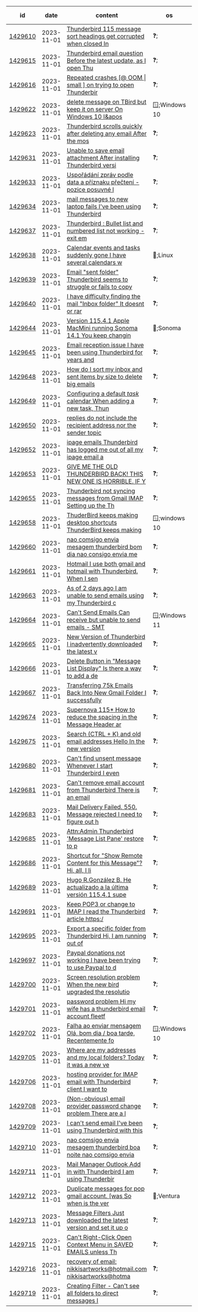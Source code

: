|id      | date     |content                                                     | os | topic | email provider | antivirus | userChrome | tags|
|--------|----------|-------------------------------------------------------------|---|-------|----------------|-----------|------------|----|
|[1429610](https://support.mozilla.org/questions/1429610)|2023-11-01|[Thunderbird 115 message sort headings get corrupted when closed In](## 'Thunderbird 115 message sort headings get corrupted when closed In v115 I have selected View \| Sort By \| Grouped by sort. This displays my messages in date orde')|❓;|🚧;fix-problems|❓;|❓;|❓;|fix-problems;|
|[1429615](https://support.mozilla.org/questions/1429615)|2023-11-01|[Thunderbird email question Before the latest update, as I open Thu](## 'Thunderbird email question Before the latest update, as I open Thunderbird, each folder was set to the latest email in the list. Now it goes to a random email m')|❓;|👽;other|❓;|❓;|❓;|other;|
|[1429616](https://support.mozilla.org/questions/1429616)|2023-11-01|[Repeated crashes  \[@ OOM \| small \] on trying to open Thunderbir](## 'Repeated crashes  \[@ OOM \| small \] on trying to open Thunderbird. I&apos;d really appreciate any help you can give me. I&apos;ve been using Thunderbird for many years. TB')|❓;|🚧;fix-problems|❓;|❓;|❓;|fix-problems;|
|[1429622](https://support.mozilla.org/questions/1429622)|2023-11-01|[delete message on TBird but keep it on server On Windows 10 I&apos](## 'delete message on TBird but keep it on server On Windows 10 I&apos;m using Thunderbird with a Juno email account (POP.Juno.com). I want to delete messages in Thunder')|🪟;Windows 10|👽;other|❓;|❓;|❓;|other;|
|[1429623](https://support.mozilla.org/questions/1429623)|2023-11-01|[Thunderbird scrolls quickly after deleting any email After the mos](## 'Thunderbird scrolls quickly after deleting any email After the most recent update, when I delete any message in Thunderbird it quickly scrolls, often to another')|❓;|🚧;fix-problems|❓;|❓;|❓;|fix-problems;tb115scroll;|
|[1429631](https://support.mozilla.org/questions/1429631)|2023-11-01|[Unable to save email attachment After installing Thunderbird versi](## 'Unable to save email attachment After installing Thunderbird version 115.4.1 under WIN 10, email attachments cannot be saved. Also, my colleague&apos;s computer cann')|❓;|👽;other|❓;|❓;|❓;|other;|
|[1429633](https://support.mozilla.org/questions/1429633)|2023-11-01|[Uspořádání zpráv podle data a příznaku přečtení - pozice posuvné l](## 'Uspořádání zpráv podle data a příznaku přečtení - pozice posuvné lišty vpravo Dobrý den, po přechodu na verzi Supernova se změnilo chování Thunderbirdu. Zobrazu')|❓;|🔩;customize|❓;|❓;|❓;|customize;|
|[1429634](https://support.mozilla.org/questions/1429634)|2023-11-01|[mail messages to new laptop fails I&apos;ve been using Thunderbird](## 'mail messages to new laptop fails I&apos;ve been using Thunderbird since day one. And took my messages and profile to any new laptop. However I have been busy for ho')|❓;|👽;other|❓;|❓;|❓;|other;|
|[1429637](https://support.mozilla.org/questions/1429637)|2023-11-01|[Thunderbird : Bullet list  and numbered list not working - exit em](## 'Thunderbird : Bullet list  and numbered list not working - exit email edit and save draft - edit email again and it works! Bullet list  and numbered list not wo')|❓;|👽;other|❓;|❓;|❓;|other;|
|[1429638](https://support.mozilla.org/questions/1429638)|2023-11-01|[Calendar events and tasks suddenly gone I have several calendars w](## 'Calendar events and tasks suddenly gone I have several calendars with many events and tasks in each. All but one calendar (birthdays) are suddenly missing all e')|🐧;Linux|📅;calendar|❓;|❓;|❓;|calendar;|
|[1429639](https://support.mozilla.org/questions/1429639)|2023-11-01|[Email "sent folder" Thunderbird seems to struggle or fails to copy](## 'Email "sent folder" Thunderbird seems to struggle or fails to copy a sent message to this folder due some ...problem Is this a bug?  How can I fix? ')|❓;|🚧;fix-problems|❓;|❓;|❓;|fix-problems;|
|[1429640](https://support.mozilla.org/questions/1429640)|2023-11-01|[I have difficulty finding the mail "Inbox folder" It doesnt or rar](## 'I have difficulty finding the mail "Inbox folder" It doesnt or rarely opens automatically say after sending or reading a message Is there a recommended method o')|❓;|🚧;fix-problems|❓;|❓;|❓;|fix-problems;|
|[1429644](https://support.mozilla.org/questions/1429644)|2023-11-01|[Version 115.4.1 Apple MacMini running Sonoma 14.1 You keep changin](## 'Version 115.4.1 Apple MacMini running Sonoma 14.1 You keep changing stuff and I can no longer edit my address book, it&apos;s even complicated to find where it is no')|🍎;Sonoma|👽;other|❓;|❓;|❓;|other;|
|[1429645](https://support.mozilla.org/questions/1429645)|2023-11-01|[Email reception issue I have been using Thunderbird for years and ](## 'Email reception issue I have been using Thunderbird for years and upgrading it as instructed. I have several e-mail accounts. As of yesterday (Nov.1), there is ')|❓;|🚧;fix-problems|📮;gmail|❓;|❓;|fix-problems;|
|[1429648](https://support.mozilla.org/questions/1429648)|2023-11-01|[How do I sort my inbox and sent items by size to delete big emails](## 'How do I sort my inbox and sent items by size to delete big emails? I got Thunderbird to better manage my vast number of emails and frankly delete the big ones,')|❓;|👽;other|❓;|❓;|❓;|other;|
|[1429649](https://support.mozilla.org/questions/1429649)|2023-11-01|[Configuring a default *task* calendar When adding a new task, Thun](## 'Configuring a default *task* calendar When adding a new task, Thunderbird almost always suggests a wrong calendar. And sometimes I end up creating TODO notes in')|❓;|📅;calendar|❓;|❓;|❓;|calendar;|
|[1429650](https://support.mozilla.org/questions/1429650)|2023-11-01|[replies do not include the recipient address nor the sender topic ](## 'replies do not include the recipient address nor the sender topic and content. WTF have you done to Thuderbird with this latest update,  it is completely useles')|❓;|👽;other|❓;|❓;|❓;|other;|
|[1429652](https://support.mozilla.org/questions/1429652)|2023-11-01|[ipage emails Thunderbird has logged me out of all my ipage email a](## 'ipage emails Thunderbird has logged me out of all my ipage email accounts and no matter what I do it does not recognise them anymore. Does anyone know what I sh')|❓;|🛠;download-and-install|❓;|❓;|❓;|download-and-install_1;|
|[1429653](https://support.mozilla.org/questions/1429653)|2023-11-01|[GIVE ME THE OLD THUNDERBIRD BACK!  THIS NEW ONE IS HORRIBLE.  IF Y](## 'GIVE ME THE OLD THUNDERBIRD BACK!  THIS NEW ONE IS HORRIBLE.  IF YOU ARE CRUEL TO US THEN BACK AT YOU! tHIS UNTESTED NEW VERSION IS HORRIBLE!  IT IS NOT BETTER ')|❓;|🚧;fix-problems|❓;|❓;|❓;|fix-problems;|
|[1429655](https://support.mozilla.org/questions/1429655)|2023-11-01|[Thunderbird not syncing messages from Gmail IMAP Setting up the Th](## 'Thunderbird not syncing messages from Gmail IMAP Setting up the Thunderbird after installing and making a donation. Disappointed to find version 115.4.1 will no')|❓;|👽;other|📮;Gmail|❓;|❓;|other;|
|[1429658](https://support.mozilla.org/questions/1429658)|2023-11-01|[ThuderBird keeps making desktop shortcuts ThunderBird keeps making](## 'ThuderBird keeps making desktop shortcuts ThunderBird keeps making desktop shortcuts even after I delete them. Some time after updating to ThunderBird 115 the a')|🪟;windows 10|👽;other|❓;|❓;|❓;|other;|
|[1429660](https://support.mozilla.org/questions/1429660)|2023-11-01|[nao comsigo envia mesagem thunderbird bom dia nao consigo envia me](## 'nao comsigo envia mesagem thunderbird bom dia nao consigo envia mesagem no thunderbird ')|❓;|🚧;fix-problems|❓;|❓;|❓;|fix-problems;|
|[1429661](https://support.mozilla.org/questions/1429661)|2023-11-01|[Hotmail I use both gmail and hotmail with Thunderbird.  When I sen](## 'Hotmail I use both gmail and hotmail with Thunderbird.  When I send a Hotmail message, the recipient&apos;s inbox shows the note came from gmail.  So, when they resp')|❓;|👽;other|📮;gmail|❓;|❓;|other;|
|[1429663](https://support.mozilla.org/questions/1429663)|2023-11-01|[As of 2 days ago I am unable to send emails using my Thunderbird c](## 'As of 2 days ago I am unable to send emails using my Thunderbird client. I have Thunderbird 115.4.1 as of 2 days ago I have been unable to send any emails.  I h')|❓;|👽;other|💌;Spectrum|❓;|❓;|other;|
|[1429664](https://support.mozilla.org/questions/1429664)|2023-11-01|[Can&apos;t Send Emails Can receive but unable to send emails - SMT](## 'Can&apos;t Send Emails Can receive but unable to send emails - SMTP - AUP#out-1500 Thunderbird version 115.4.1 Windows 11 Windows Defender Spectrum provider - Can se')|🪟;Windows 11|👽;other|💌;Spectrum|🇩;Defender|❓;|other;|
|[1429665](https://support.mozilla.org/questions/1429665)|2023-11-01|[New Version of Thunderbird I inadvertently downloaded the latest v](## 'New Version of Thunderbird I inadvertently downloaded the latest version of Thunderbird. I wish to change the Inbox view to the old version where  above the:  F')|❓;|👽;other|❓;|❓;|❓;|other;|
|[1429666](https://support.mozilla.org/questions/1429666)|2023-11-01|[Delete Button in "Message List Display" Is there a way to add a de](## 'Delete Button in "Message List Display" Is there a way to add a delete button to the top row of each message in the Message Display List? I&apos;ve added a screen sh')|❓;|🔩;customize|❓;|❓;|❓;|customize;|
|[1429667](https://support.mozilla.org/questions/1429667)|2023-11-01|[Transferring 75k Emails Back Into New Gmail Folder I successfully ](## 'Transferring 75k Emails Back Into New Gmail Folder I successfully uploaded the mbox folder into my local folder and currently there are 75k emails. I drag and d')|❓;|🛠;download-and-install|📮;Gmail|❓;|❓;|download-and-install_1;|
|[1429674](https://support.mozilla.org/questions/1429674)|2023-11-01|[Supernova 115*  How to reduce the spacing in the Message Header ar](## 'Supernova 115*  How to reduce the spacing in the Message Header area. The &apos;Message Header&apos; is the area above where the message content of an opened email is dis')|❓;|🔩;customize|❓;|❓;|🪛;userChrome|customize;userchromecss;tb115;messagepane;|
|[1429675](https://support.mozilla.org/questions/1429675)|2023-11-01|[Search (CTRL + K) and old email addresses Hello In the new version](## 'Search (CTRL + K) and old email addresses Hello In the new version of Thunderbird, I noticed a search window at the top of the page When I try to use it, it pro')|❓;|🔩;customize|❓;|❓;|❓;|customize;|
|[1429680](https://support.mozilla.org/questions/1429680)|2023-11-01|[Can&apos;t find unsent message Whenever I start Thunderbird I even](## 'Can&apos;t find unsent message Whenever I start Thunderbird I eventually get a message, "Sending of the message failed". Please see image attached. I can&apos;t find the ')|❓;|👽;other|❓;|❓;|❓;|other;|
|[1429681](https://support.mozilla.org/questions/1429681)|2023-11-01|[Can&apos;t remove email account from Thunderbird There is an email](## 'Can&apos;t remove email account from Thunderbird There is an email account profile on my Thunderbird email program and I simply cannot get rid of it. I have tried ev')|❓;|👽;other|❓;|❓;|❓;|other;|
|[1429683](https://support.mozilla.org/questions/1429683)|2023-11-01|[Mail Delivery Failed. 550. Message rejected I need to figure out h](## 'Mail Delivery Failed. 550. Message rejected I need to figure out how to resolve this because I&apos;m getting 100s of them. Will somebody please call me at  \[removed')|❓;|👽;other|❓;|❓;|❓;|other;|
|[1429685](https://support.mozilla.org/questions/1429685)|2023-11-01|[Attn:Admin  Thunderbird &apos;Message List Pane&apos; restore to p](## 'Attn:Admin  Thunderbird &apos;Message List Pane&apos; restore to previous settings? Could you PLEASE get this &apos;Message List Pane&apos; restored to the way it was! With SuperNo')|❓;|🔩;customize|❓;|❓;|❓;|customize;|
|[1429686](https://support.mozilla.org/questions/1429686)|2023-11-01|[Shortcut for "Show Remote Content for this Message"? Hi, all, I li](## 'Shortcut for "Show Remote Content for this Message"? Hi, all, I like that Thunderbird doesn&apos;t permit remote content by default. But when I want to see remote co')|❓;|🔩;customize|❓;|❓;|❓;|customize;|
|[1429689](https://support.mozilla.org/questions/1429689)|2023-11-01|[Hugo R.González B. He actualizado a la última versión 115.4.1 supe](## 'Hugo R.González B. He actualizado a la última versión 115.4.1 supernova, pero ahora no muestra los mensajes descargados anteriormente, necesito consultar alguno')|❓;|👽;other|📮;gmail|❓;|❓;|other;|
|[1429691](https://support.mozilla.org/questions/1429691)|2023-11-01|[Keep POP3 or change to IMAP I read the Thunderbird article https:/](## 'Keep POP3 or change to IMAP I read the Thunderbird article https://support.mozilla.org/en-US/kb/difference-between-imap-and-pop3 but I&apos;m not sure what to do. I ')|❓;|👽;other|📮;Gmail|❓;|❓;|other;|
|[1429695](https://support.mozilla.org/questions/1429695)|2023-11-01|[Export a specific folder from Thunderbird Hi, I am running out of ](## 'Export a specific folder from Thunderbird Hi, I am running out of space in my email account. Is it possible to export specific folders of emails out, so that I ')|❓;|👽;other|❓;|❓;|❓;|other;|
|[1429697](https://support.mozilla.org/questions/1429697)|2023-11-01|[Paypal donations not working I have been trying to use Paypal to d](## 'Paypal donations not working I have been trying to use Paypal to donate to Thunderbird.   It just keeps giving error message "something went wrong"   The Contac')|❓;|👽;other|❓;|❓;|❓;|other;paypal;tbdonorcare;|
|[1429700](https://support.mozilla.org/questions/1429700)|2023-11-01|[Screen resolution problem When the new bird upgraded the resolutio](## 'Screen resolution problem When the new bird upgraded the resolution of the program got messed up.  Works on my laptop but not my desktop which uses a fairly old')|❓;|👽;other|❓;|❓;|❓;|other;|
|[1429701](https://support.mozilla.org/questions/1429701)|2023-11-01|[password problem Hi my wife has a thunderbird email account fleetf](## 'password problem Hi my wife has a thunderbird email account fleetforty@blueyonder.co.uk. Old computer hard drive crashed no longer works in any way. Bought new ')|❓;|👽;other|❓;|❓;|❓;|other;|
|[1429702](https://support.mozilla.org/questions/1429702)|2023-11-01|[Falha ao enviar mensagem Olá, bom dia / boa tarde, Recentemente fo](## 'Falha ao enviar mensagem Olá, bom dia / boa tarde, Recentemente foi instalado o Thunderbird em um desktop com Windows 10 Pro, e foram adicionadas três contas de')|🪟;Windows 10|🚧;fix-problems|📮;Gmail|❓;|❓;|fix-problems;|
|[1429705](https://support.mozilla.org/questions/1429705)|2023-11-01|[Where are my addresses and my local folders? Today it was a new ve](## 'Where are my addresses and my local folders? Today it was a new version of Thunderbird on my screen, all my addresses was gone as all my local folders, how do I')|❓;|👽;other|❓;|❓;|❓;|other;|
|[1429706](https://support.mozilla.org/questions/1429706)|2023-11-01|[hosting provider for IMAP email with Thunderbird client I want to ](## 'hosting provider for IMAP email with Thunderbird client I want to move my email and website from problematic hosting by Startlogic to a new hosting provider. Go')|❓;|🛠;download-and-install|💌;GoDaddy|❓;|❓;|download-and-install_1;|
|[1429708](https://support.mozilla.org/questions/1429708)|2023-11-01|[(Non-obvious) email provider password change problem There are a l](## '(Non-obvious) email provider password change problem There are a lot of questions that start with something like "My email provider has changed my password" or ')|❓;|🔏;privacy-and-security|🇾;Yahoo|❓;|❓;|privacy-and-security_1;|
|[1429709](https://support.mozilla.org/questions/1429709)|2023-11-01|[I can&apos;t send email I&apos;ve been using Thunderbird with this](## 'I can&apos;t send email I&apos;ve been using Thunderbird with this same email info and settings for years with no problems. Suddenly today I couldn&apos;t send emails on any o')|❓;|👽;other|💌;roadrunner|❓;|❓;|other;|
|[1429710](https://support.mozilla.org/questions/1429710)|2023-11-01|[nao comsigo envia mesagem thunderbird boa noite nao comsigo envia ](## 'nao comsigo envia mesagem thunderbird boa noite nao comsigo envia mesagem da erro ')|❓;|🚧;fix-problems|❓;|❓;|❓;|fix-problems;|
|[1429711](https://support.mozilla.org/questions/1429711)|2023-11-01|[Mail Manager Outlook Add in with Thunderbird I am using Thunderbir](## 'Mail Manager Outlook Add in with Thunderbird I am using Thunderbird to get notifications of emails, however when I store an email using Mail Manager, Thunderbir')|❓;|👽;other|💌;Outlook|❓;|❓;|other;|
|[1429712](https://support.mozilla.org/questions/1429712)|2023-11-01|[Duplicate messages for pop gmail account. \[was So when is the ver](## 'Duplicate messages for pop gmail account. \[was So when is the very nice team from Thunderbird gonna solve duplicates issue at once and for all?\]  So when is the')|🍎;Ventura|🚧;fix-problems|📮;gmail|❓;|❓;|fix-problems;|
|[1429713](https://support.mozilla.org/questions/1429713)|2023-11-01|[Message Filters Just downloaded the latest version and set it up o](## 'Message Filters Just downloaded the latest version and set it up on my two Apple systems. A 2020 M1 MacBook Pro, and an Intel 2014 Mac mini. Did the install/set')|❓;|🛠;download-and-install|❓;|❓;|❓;|download-and-install_1;|
|[1429715](https://support.mozilla.org/questions/1429715)|2023-11-01|[Can&apos;t Right-Click Open Context Menu in SAVED EMAILS unless Th](## 'Can&apos;t Right-Click Open Context Menu in SAVED EMAILS unless Thunderbird Client is Also Open Hi: I&apos;ve had this problem ever since Thunderbird did its big update s')|❓;|🔩;customize|💌;Outlook|❓;|❓;|customize;|
|[1429716](https://support.mozilla.org/questions/1429716)|2023-11-01|[recovery of email: nikkisartworks@hotmail.com nikkisartworks@hotma](## 'recovery of email: nikkisartworks@hotmail.com nikkisartworks@hotmail.com is my email address and seems to be stuck or crashed at October 1,2023. I want it to wo')|❓;|🚧;fix-problems|💌;hotmail|❓;|❓;|fix-problems;|
|[1429719](https://support.mozilla.org/questions/1429719)|2023-11-01|[Creating Filter - Can&apos;t see all folders to direct messages I ](## 'Creating Filter - Can&apos;t see all folders to direct messages I am creating filters to direct some of my incoming mail from the inbox to specific folders where I c')|❓;|👽;other|❓;|❓;|❓;|other;|